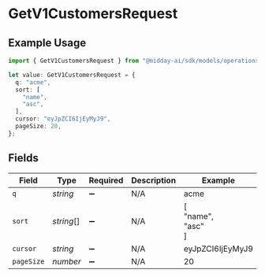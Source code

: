 # GetV1CustomersRequest

## Example Usage

```typescript
import { GetV1CustomersRequest } from "@midday-ai/sdk/models/operations";

let value: GetV1CustomersRequest = {
  q: "acme",
  sort: [
    "name",
    "asc",
  ],
  cursor: "eyJpZCI6IjEyMyJ9",
  pageSize: 20,
};
```

## Fields

| Field              | Type               | Required           | Description        | Example            |
| ------------------ | ------------------ | ------------------ | ------------------ | ------------------ |
| `q`                | *string*           | :heavy_minus_sign: | N/A                | acme               |
| `sort`             | *string*[]         | :heavy_minus_sign: | N/A                | [<br/>"name",<br/>"asc"<br/>] |
| `cursor`           | *string*           | :heavy_minus_sign: | N/A                | eyJpZCI6IjEyMyJ9   |
| `pageSize`         | *number*           | :heavy_minus_sign: | N/A                | 20                 |